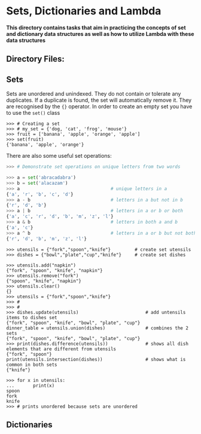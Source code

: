 # Sets, Dictionaries and Lambda

**This directory contains tasks that aim in practicing the concepts of set and dictionary data structures as well as how to utilize Lambda with these data structures**

## Directory Files:

## Sets

Sets are unordered and unindexed. They do not contain or tolerate any duplicates. If a duplicate is found, the set will automatically remove it. They are recognised by the `{}` operator. In order to create an empty set you have to use the `set()` class

```Python3
>>> # Creating a set
>>> # my_set = {'dog, 'cat', 'frog', 'mouse'}
>>> fruit = ['banana', 'apple', 'orange', 'apple']
>>> set(fruit)
{'banana', 'apple', 'orange'}
```

There are also some useful set operations:

```Python 3
>>> # Demonstrate set operations on unique letters from two words

>>> a = set('abracadabra')
>>> b = set('alacazam')
>>> a                                  # unique letters in a
{'a', 'r', 'b', 'c', 'd'}
>>> a - b                              # letters in a but not in b
{'r', 'd', 'b'}
>>> a | b                              # letters in a or b or both
{'a', 'c', 'r', 'd', 'b', 'm', 'z', 'l'}
>>> a & b                              # letters in both a and b
{'a', 'c'}
>>> a ^ b                              # letters in a or b but not both
{'r', 'd', 'b', 'm', 'z', 'l'}
```

```
>>> utensils = {"fork","spoon","knife"}         # create set utensils
>>> dishes = {"bowl","plate","cup","knife"}     # create set dishes

>>> utensils.add("napkin")
{"fork", "spoon", "knife", "napkin"}
>>> utensils.remove("fork")
{"spoon", "knife", "napkin"}
>>> utensils.clear()
{}
>>> utensils = {"fork","spoon","knife"}
>>> #
>>> #
>>> dishes.update(utensils)                         # add untensils items to dishes set
{"fork", "spoon", "knife", "bowl", "plate", "cup"}
dinner_table = utensils.union(dishes)               # combines the 2 sets
{"fork", "spoon", "knife", "bowl", "plate", "cup"}
>>> print(dishes.difference(utensils))              # shows all dish elements that are different from utensils
{"fork", "spoon"}
print(utensils.intersection(dishes))                # shows what is common in both sets
{"knife"}

>>> for x in utensils:
...       print(x)
spoon
fork
knife
>>> # prints unordered because sets are unordered
```
## Dictionaries

